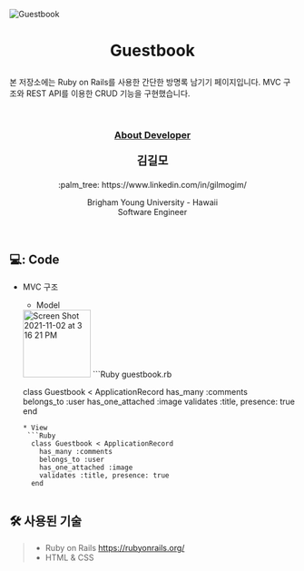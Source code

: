 ![Guestbook](https://user-images.githubusercontent.com/59432666/128343662-e58adbd3-4e7a-4506-808d-63dbc61c0390.png)
# <p align="center"> Guestbook</p>

<p>
본 저장소에는 Ruby on Rails를 사용한 간단한 방명록 남기기 페이지입니다. MVC 구조와 REST API를 이용한 CRUD 기능을 구현했습니다.
</p>
<br/>


### <p align="center" style="text-decoration:underline">About Developer</p>

**<p align="center" style="font-size:15pt">김길모</p>**
<p align="center">:palm_tree: https://www.linkedin.com/in/gilmogim/ </p>
<p align="center">
Brigham Young University - Hawaii<br/>
Software Engineer<br/>
</p>
<br/>

## 💻: Code


- MVC 구조
  * Model
  <img width="119" alt="Screen Shot 2021-11-02 at 3 16 21 PM" src="https://user-images.githubusercontent.com/59432666/139795640-782c6cec-8c65-43d3-b963-65e4c55358fc.png">
  ```Ruby
    guestbook.rb
    
    class Guestbook < ApplicationRecord
      has_many :comments  
      belongs_to :user
      has_one_attached :image
      validates :title, presence: true
    end

  ```
  * View
   ```Ruby 
    class Guestbook < ApplicationRecord
      has_many :comments  
      belongs_to :user
      has_one_attached :image
      validates :title, presence: true
    end
    
  ```

## :hammer_and_wrench: 사용된 기술
> + Ruby on Rails https://rubyonrails.org/
> + HTML & CSS

<br/>
